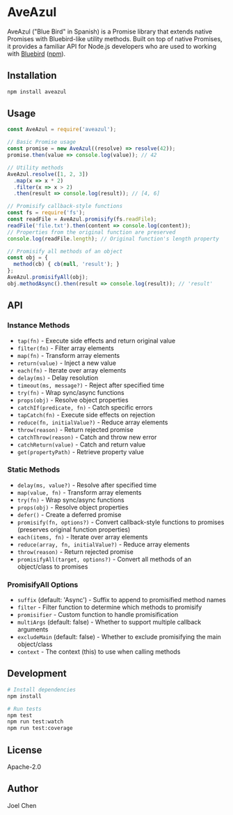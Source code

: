 # AveAzul

AveAzul ("Blue Bird" in Spanish) is a Promise library that extends native Promises with Bluebird-like utility methods. Built on top of native Promises, it provides a familiar API for Node.js developers who are used to working with [Bluebird](https://github.com/petkaantonov/bluebird) ([npm](https://www.npmjs.com/package/bluebird)).

## Installation

```bash
npm install aveazul
```

## Usage

```javascript
const AveAzul = require('aveazul');

// Basic Promise usage
const promise = new AveAzul((resolve) => resolve(42));
promise.then(value => console.log(value)); // 42

// Utility methods
AveAzul.resolve([1, 2, 3])
  .map(x => x * 2)
  .filter(x => x > 2)
  .then(result => console.log(result)); // [4, 6]

// Promisify callback-style functions
const fs = require('fs');
const readFile = AveAzul.promisify(fs.readFile);
readFile('file.txt').then(content => console.log(content));
// Properties from the original function are preserved
console.log(readFile.length); // Original function's length property

// Promisify all methods of an object
const obj = {
  method(cb) { cb(null, 'result'); }
};
AveAzul.promisifyAll(obj);
obj.methodAsync().then(result => console.log(result)); // 'result'
```

## API

### Instance Methods

- `tap(fn)` - Execute side effects and return original value
- `filter(fn)` - Filter array elements
- `map(fn)` - Transform array elements
- `return(value)` - Inject a new value
- `each(fn)` - Iterate over array elements
- `delay(ms)` - Delay resolution
- `timeout(ms, message?)` - Reject after specified time
- `try(fn)` - Wrap sync/async functions
- `props(obj)` - Resolve object properties
- `catchIf(predicate, fn)` - Catch specific errors
- `tapCatch(fn)` - Execute side effects on rejection
- `reduce(fn, initialValue?)` - Reduce array elements
- `throw(reason)` - Return rejected promise
- `catchThrow(reason)` - Catch and throw new error
- `catchReturn(value)` - Catch and return value
- `get(propertyPath)` - Retrieve property value

### Static Methods

- `delay(ms, value?)` - Resolve after specified time
- `map(value, fn)` - Transform array elements
- `try(fn)` - Wrap sync/async functions
- `props(obj)` - Resolve object properties
- `defer()` - Create a deferred promise
- `promisify(fn, options?)` - Convert callback-style functions to promises (preserves original function properties)
- `each(items, fn)` - Iterate over array elements
- `reduce(array, fn, initialValue?)` - Reduce array elements
- `throw(reason)` - Return rejected promise
- `promisifyAll(target, options?)` - Convert all methods of an object/class to promises

### PromisifyAll Options

- `suffix` (default: 'Async') - Suffix to append to promisified method names
- `filter` - Filter function to determine which methods to promisify
- `promisifier` - Custom function to handle promisification
- `multiArgs` (default: false) - Whether to support multiple callback arguments
- `excludeMain` (default: false) - Whether to exclude promisifying the main object/class
- `context` - The context (this) to use when calling methods

## Development

```bash
# Install dependencies
npm install

# Run tests
npm test
npm run test:watch
npm run test:coverage
```

## License

Apache-2.0

## Author

Joel Chen
